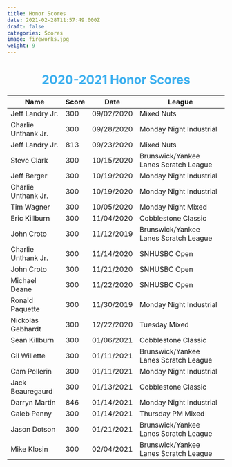 ```yaml
---
title: Honor Scores
date: 2021-02-28T11:57:49.000Z
draft: false
categories: Scores
image: fireworks.jpg
weight: 9
---
```

<h1 style="text-align:center;color:#3eb0ef;"> 2020-2021 Honor Scores </h1>

| Name | Score | Date | League |
| ---- | ----- | ---- | ------ |
| Jeff Landry Jr. | 300 | 09/02/2020 | Mixed Nuts |
| Charlie Unthank Jr. | 300 | 09/28/2020 | Monday Night Industrial |
| Jeff Landry Jr. | 813 | 09/23/2020 | Mixed Nuts |
| Steve Clark | 300 | 10/15/2020 | Brunswick/Yankee Lanes Scratch League |
| Jeff Berger | 300 | 10/19/2020 | Monday Night Industrial |
| Charlie Unthank Jr. | 300 | 10/19/2020 | Monday Night Industrial |
| Tim Wagner | 300 | 10/05/2020 | Monday Night Mixed |
| Eric Killburn | 300 | 11/04/2020 | Cobblestone Classic |
| John Croto | 300 | 11/12/2019 | Brunswick/Yankee Lanes Scratch League |
| Charlie Unthank Jr. | 300 | 11/14/2020 | SNHUSBC Open |
| John Croto | 300 | 11/21/2020 | SNHUSBC Open |
| Michael Deane | 300 | 11/22/2020 | SNHUSBC Open |
| Ronald Paquette | 300 | 11/30/2019 | Monday Night Industrial |
| Nickolas Gebhardt | 300 | 12/22/2020 | Tuesday Mixed |
| Sean Killburn | 300 | 01/06/2021 | Cobblestone Classic |
| Gil Willette | 300 | 01/11/2021 | Brunswick/Yankee Lanes Scratch League |
| Cam Pellerin | 300 | 01/11/2021 | Monday Night Industrial |
| Jack Beauregaurd | 300 | 01/13/2021 | Cobblestone Classic |
| Darryn Martin | 846 | 01/14/2021 | Monday Night Industrial |
| Caleb Penny | 300 | 01/14/2021 | Thursday PM Mixed |
| Jason Dotson | 300 | 01/21/2021 | Brunswick/Yankee Lanes Scratch League |
| Mike Klosin | 300 | 02/04/2021 | Brunswick/Yankee Lanes Scratch League |











